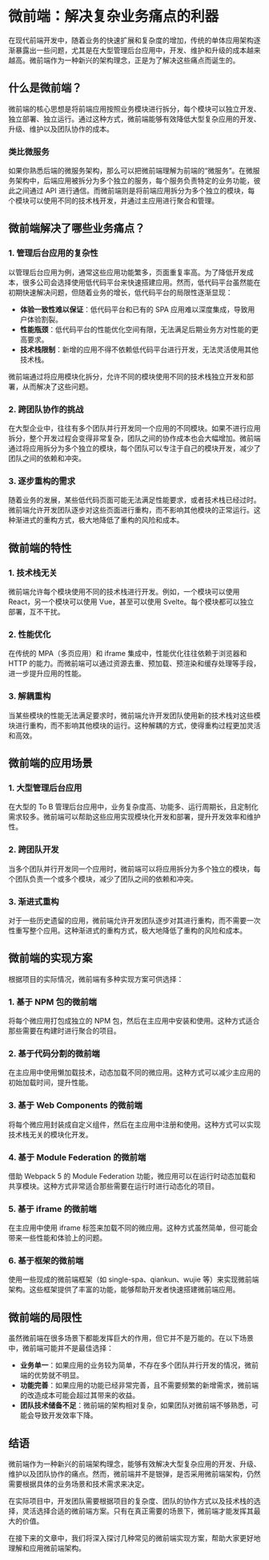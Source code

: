 # 微前端：解决复杂业务痛点的利器

在现代前端开发中，随着业务的快速扩展和复杂度的增加，传统的单体应用架构逐渐暴露出一些问题，尤其是在大型管理后台应用中，开发、维护和升级的成本越来越高。微前端作为一种新兴的架构理念，正是为了解决这些痛点而诞生的。

## 什么是微前端？

微前端的核心思想是将前端应用按照业务模块进行拆分，每个模块可以独立开发、独立部署、独立运行。通过这种方式，微前端能够有效降低大型复杂应用的开发、升级、维护以及团队协作的成本。

### 类比微服务

如果你熟悉后端的微服务架构，那么可以把微前端理解为前端的“微服务”。在微服务架构中，后端应用被拆分为多个独立的服务，每个服务负责特定的业务功能，彼此之间通过 API 进行通信。而微前端则是将前端应用拆分为多个独立的模块，每个模块可以使用不同的技术栈开发，并通过主应用进行聚合和管理。

## 微前端解决了哪些业务痛点？

### 1. 管理后台应用的复杂性

以管理后台应用为例，通常这些应用功能繁多，页面重复率高。为了降低开发成本，很多公司会选择使用低代码平台来快速搭建应用。然而，低代码平台虽然能在初期快速解决问题，但随着业务的增长，低代码平台的局限性逐渐显现：

- **体验一致性难以保证**：低代码平台和已有的 SPA 应用难以深度集成，导致用户体验割裂。
- **性能瓶颈**：低代码平台的性能优化空间有限，无法满足后期业务方对性能的更高要求。
- **技术栈限制**：新增的应用不得不依赖低代码平台进行开发，无法灵活使用其他技术栈。

微前端通过将应用模块化拆分，允许不同的模块使用不同的技术栈独立开发和部署，从而解决了这些问题。

### 2. 跨团队协作的挑战

在大型企业中，往往有多个团队并行开发同一个应用的不同模块。如果不进行应用拆分，整个开发过程会变得非常复杂，团队之间的协作成本也会大幅增加。微前端通过将应用拆分为多个独立的模块，每个团队可以专注于自己的模块开发，减少了团队之间的依赖和冲突。

### 3. 逐步重构的需求

随着业务的发展，某些低代码页面可能无法满足性能要求，或者技术栈已经过时。微前端允许开发团队逐步对这些页面进行重构，而不影响其他模块的正常运行。这种渐进式的重构方式，极大地降低了重构的风险和成本。

## 微前端的特性

### 1. 技术栈无关

微前端允许每个模块使用不同的技术栈进行开发。例如，一个模块可以使用 React，另一个模块可以使用 Vue，甚至可以使用 Svelte。每个模块都可以独立部署，互不干扰。

### 2. 性能优化

在传统的 MPA（多页应用）和 iframe 集成中，性能优化往往依赖于浏览器和 HTTP 的能力。而微前端可以通过资源去重、预加载、预渲染和缓存处理等手段，进一步提升应用的性能。

### 3. 解耦重构

当某些模块的性能无法满足要求时，微前端允许开发团队使用新的技术栈对这些模块进行重构，而不影响其他模块的运行。这种解耦的方式，使得重构过程更加灵活和高效。

## 微前端的应用场景

### 1. 大型管理后台应用

在大型的 To B 管理后台应用中，业务复杂度高、功能多、运行周期长，且定制化需求较多。微前端可以帮助这些应用实现模块化开发和部署，提升开发效率和维护性。

### 2. 跨团队开发

当多个团队并行开发同一个应用时，微前端可以将应用拆分为多个独立的模块，每个团队负责一个或多个模块，减少了团队之间的依赖和冲突。

### 3. 渐进式重构

对于一些历史遗留的应用，微前端允许开发团队逐步对其进行重构，而不需要一次性重写整个应用。这种渐进式的重构方式，极大地降低了重构的风险和成本。

## 微前端的实现方案

根据项目的实际情况，微前端有多种实现方案可供选择：

### 1. 基于 NPM 包的微前端

将每个微应用打包成独立的 NPM 包，然后在主应用中安装和使用。这种方式适合那些需要在构建时进行聚合的项目。

### 2. 基于代码分割的微前端

在主应用中使用懒加载技术，动态加载不同的微应用。这种方式可以减少主应用的初始加载时间，提升性能。

### 3. 基于 Web Components 的微前端

将每个微应用封装成自定义组件，然后在主应用中注册和使用。这种方式可以实现技术栈无关的模块化开发。

### 4. 基于 Module Federation 的微前端

借助 Webpack 5 的 Module Federation 功能，微应用可以在运行时动态加载和共享模块。这种方式非常适合那些需要在运行时进行动态化的项目。

### 5. 基于 iframe 的微前端

在主应用中使用 iframe 标签来加载不同的微应用。这种方式虽然简单，但可能会带来一些性能和体验上的问题。

### 6. 基于框架的微前端

使用一些现成的微前端框架（如 single-spa、qiankun、wujie 等）来实现微前端架构。这些框架提供了丰富的功能，能够帮助开发者快速搭建微前端应用。

## 微前端的局限性

虽然微前端在很多场景下都能发挥巨大的作用，但它并不是万能的。在以下场景中，微前端可能并不是最佳选择：

- **业务单一**：如果应用的业务较为简单，不存在多个团队并行开发的情况，微前端的优势就不明显。
- **功能完善**：如果应用的功能已经非常完善，且不需要频繁的新增需求，微前端的改造成本可能会超过其带来的收益。
- **团队技术储备不足**：微前端的架构相对复杂，如果团队对微前端不够熟悉，可能会导致开发效率下降。

## 结语

微前端作为一种新兴的前端架构理念，能够有效解决大型复杂应用的开发、升级、维护以及团队协作的痛点。然而，微前端并不是银弹，是否采用微前端架构，仍然需要根据具体的业务场景和技术需求来决定。

在实际项目中，开发团队需要根据项目的复杂度、团队的协作方式以及技术栈的选择，灵活选择合适的微前端方案。只有在真正需要的场景下，微前端才能发挥其最大的价值。

在接下来的文章中，我们将深入探讨几种常见的微前端实现方案，帮助大家更好地理解和应用微前端架构。
